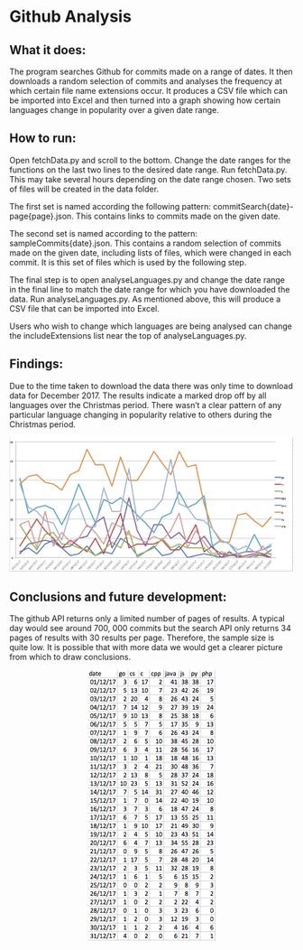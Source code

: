 # Github Analysis

## What it does:  

The program searches Github for commits made on a range of dates. It then downloads a random selection of commits and analyses the frequency at which certain file name extensions occur. It produces a CSV file which can be imported into Excel and then turned into a graph showing how certain languages change in popularity over a given date range.   


## How to run:

Open fetchData.py and scroll to the bottom. Change the date ranges for the functions on the last two lines to the desired date range. Run fetchData.py. This may take several hours depending on the date range chosen. Two sets of files will be created in the data folder.

The first set is named according the following pattern: commitSearch{date}-page{page}.json. This contains links to commits made on the given date.

The second set is named according to the pattern: sampleCommits{date}.json. This contains a random selection of commits made on the given date, including lists of files, which were changed in each commit. It is this set of files which is used by the following step.

The final step is to open analyseLanguages.py and change the date range in the final line to match the date range for which you have downloaded the data. Run analyseLanguages.py. As mentioned above, this will produce a CSV file that can be imported into Excel.

Users who wish to change which languages are being analysed can change the includeExtensions list near the top of analyseLanguages.py.     


## Findings:
Due to the time taken to download the data there was only time to download data for December 2017. The results indicate a marked drop off by all languages over the Christmas period. There wasn’t a clear pattern of any particular language changing in popularity relative to others during the Christmas period.

<img src="images/excelGraph.png">

## Conclusions and future development:

The github API returns only a limited number of pages of results. A typical day would see around 700, 000 commits but the search API only returns 34 pages of results with 30 results per page. Therefore, the sample size is quite low. It is possible that with more data we would get a clearer picture from which to draw conclusions.

<p align="center">
<img src="images/excelTable.png">
</p>
